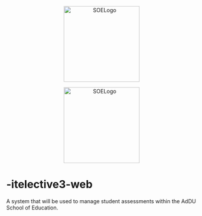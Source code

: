 <p align="center"><a target="_blank" rel="noopener noreferrer"><img width="200" src="https://i.ibb.co/mHw4WqW/download.png" alt="SOELogo"></a></p>
<p align="center"><a target="_blank" rel="noopener noreferrer"><img width="200" src="https://i.ibb.co/7YD1wPf/00-OFFICIAL-Ad-DU-Seal-500px-300x300.jpg" alt="SOELogo"></a></p>

# -itelective3-web
A system that will be used to manage student assessments within the AdDU School of Education.
